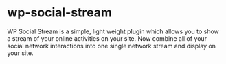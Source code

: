 # wp-social-stream
WP Social Stream is a simple, light weight plugin which allows you to show a stream of your online activities on your site. Now combine all of your social network interactions into one single network stream and display on your site.
